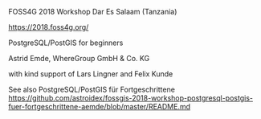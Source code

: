 FOSS4G 2018 Workshop Dar Es Salaam (Tanzania)

https://2018.foss4g.org/

PostgreSQL/PostGIS for beginners

Astrid Emde, WhereGroup GmbH & Co. KG

with kind support of Lars Lingner and Felix Kunde

See also PostgreSQL/PostGIS für Fortgeschrittene https://github.com/astroidex/fossgis-2018-workshop-postgresql-postgis-fuer-fortgeschrittene-aemde/blob/master/README.md 
